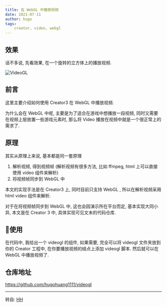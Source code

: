 ```yaml
---
title: 在 WebGL 中播放视频
date: 2021-07-11
author: hugo
tags:
    creator, video, webgl
---
```


## 效果

话不多说, 先看效果, 在一个旋转的立方体上的播放视频.

![VideoGL](@assets/202107/videogl.gif)

## 前言

这里主要介绍如何使用 Creator3 在 WebGL 中播放视频.

为什么会在 WebGL 中呢, 主要是为了适合在游戏中想播放一段视频, 同时又需要在视频上层放置一些游戏元素时, 那么将 Video 播放在视频中就是一个很正常上的需求了.

## 原理

其实从原理上来说, 基本都是同一套原理

1. 解析视频, 得到视频帧 (解析视频有很多方法, 比如 ffmpeg, html 上可以直接使用 video 组件来解析)
1. 将视频帧同步到 WebGL 中

本文的实现手法是在 Creator3 上, 同时目前只支持 WebGL , 所以在解析视频采用 html video 组件来解析.

对于在将视频帧同步到 WebGL 中, 这也会因演示所在平台而定, 基本实现大同小异, 本文是在 Creator 3 中, 具体实现可见文末的代码仓库.

## 使用

在代码中, 我给出一个 videogl 的组件, 如果需要, 完全可以将 videogl 文件夹放到你的 Creator 工程中, 在你要播放视频的结点上添加 videogl 脚本. 然后就可以在 WebGL 中播放视频了.

## 仓库地址

https://github.com/hugohuang1111/videogl


---
转自: [HH](http://www.hugohuang.xyz/)

